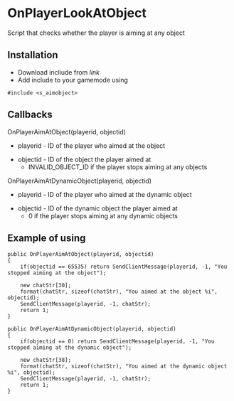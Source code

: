# OnPlayerLookAtObject
Script that checks whether the player is aiming at any object

## Installation
- Download incliude from *link*
- Add include to your gamemode using
```
#include <s_aimobject>
```

## Callbacks
OnPlayerAimAtObject(playerid, objectid)
- playerid - ID of the player who aimed at the object
+ objectid - ID of the object the player aimed at
  + INVALID_OBJECT_ID if the player stops aiming at any objects

OnPlayerAimAtDynamicObject(playerid, objectid)
- playerid - ID of the player who aimed at the dynamic object
+ objectid - ID of the dynamic object the player aimed at
  + 0 if the player stops aiming at any dynamic objects

## Example of using
```
public OnPlayerAimAtObject(playerid, objectid)
{
	if(objectid == 65535) return SendClientMessage(playerid, -1, "You stopped aiming at the object");

	new chatStr[30];
	format(chatStr, sizeof(chatStr), "You aimed at the object %i", objectid);
	SendClientMessage(playerid, -1, chatStr);
	return 1;
}

public OnPlayerAimAtDynamicObject(playerid, objectid)
{
	if(objectid == 0) return SendClientMessage(playerid, -1, "You stopped aiming at the dynamic object");

	new chatStr[38];
	format(chatStr, sizeof(chatStr), "You aimed at the dynamic object %i", objectid);
	SendClientMessage(playerid, -1, chatStr);
	return 1;
}
```
